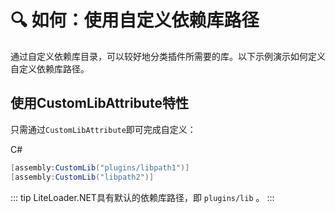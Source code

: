 # 🔍 如何：使用自定义依赖库路径

通过自定义依赖库目录，可以较好地分类插件所需要的库。以下示例演示如何定义自定义依赖库路径。

## 使用CustomLibAttribute特性

只需通过`CustomLibAttribute`即可完成自定义：

C#
```cs
[assembly:CustomLib("plugins/libpath1")]
[assembly:CustomLib("libpath2")]
```

::: tip
LiteLoader.NET具有默认的依赖库路径，即 `plugins/lib` 。
:::

